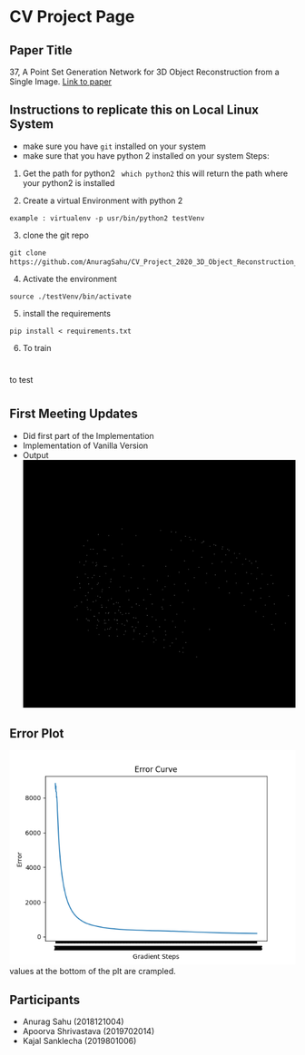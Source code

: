# CV Project Page

## Paper Title
37, A Point Set Generation Network for 3D Object Reconstruction from a Single Image.
<a href="https://arxiv.org/pdf/1612.00603.pdf"> Link to paper</a>

## Instructions to replicate this on Local Linux System
- make sure you have ```git``` installed on your system
- make sure that you have python 2 installed on your system
Steps:
1. Get the path for python2
``` which python2```
this will return the path where your python2 is installed

2. Create a virtual Environment with python 2
``` virtualenv -p #path to python2
example : virtualenv -p usr/bin/python2 testVenv
```
3. clone the git repo
```
git clone https://github.com/AnuragSahu/CV_Project_2020_3D_Object_Reconstruction_from_a_Single_Image.git
```

4. Activate the environment
```
source ./testVenv/bin/activate
```

5. install the requirements
```
pip install < requirements.txt
```

6. To train
#
to test
#

## First Meeting Updates
- Did first part of the Implementation
- Implementation of Vanilla Version
- Output<br>
![Alt text](./V1/images/output.gif "Generated Point cloud Example")

## Error Plot
![Alt text](./V1/output/ErrorCurve.png "Error Plot")<br>
values at the bottom of the plt are crampled.<br>



## Participants
- Anurag Sahu (2018121004)
- Apoorva Shrivastava (2019702014)
- Kajal Sanklecha (2019801006)
